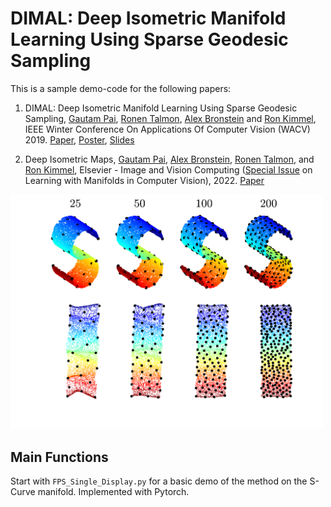 # DIMAL: Deep Isometric Manifold Learning Using Sparse Geodesic Sampling

This is a sample demo-code for the following papers:

1. DIMAL: Deep Isometric Manifold Learning Using Sparse Geodesic Sampling, [Gautam Pai](https://sites.google.com/view/paigautam/home), [Ronen Talmon](https://ronentalmon.com/), [Alex Bronstein](https://bron.cs.technion.ac.il/) and [Ron Kimmel](https://www.cs.technion.ac.il/~ron/),  IEEE Winter Conference On Applications Of Computer Vision (WACV) 2019.  [Paper](https://arxiv.org/pdf/1711.06011.pdf), [Poster](https://drive.google.com/file/d/1dS__6i5QTF6mwR-07UvgzYqy-rz4awqx/view), [Slides](https://drive.google.com/file/d/1qqfyWL2QDUdeGH5X1HAqcZ5yQ_7sasex/view)

2. Deep Isometric Maps,  [Gautam Pai](https://sites.google.com/view/paigautam/home), [Alex Bronstein](https://bron.cs.technion.ac.il/), [Ronen Talmon](https://ronentalmon.com/), and [Ron Kimmel](https://www.cs.technion.ac.il/~ron/), Elsevier - Image and Vision Computing ([Special Issue](https://www.sciencedirect.com/journal/image-and-vision-computing/special-issue/10NN8F4S54H) on Learning with Manifolds in Computer Vision), 2022.  [Paper](https://www.sciencedirect.com/science/article/pii/S0262885622000907)

<img src="Figures/S_Curve_FPS.png" width="500">

## Main Functions
Start with ```FPS_Single_Display.py``` for a basic demo of the method on the S-Curve manifold. Implemented with Pytorch. 
